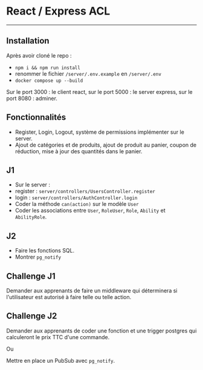 # React / Express ACL

---

## Installation

 Après avoir cloné le repo : 
  
 - `npm i && npm run install`
 - renommer le fichier `/server/.env.example` en `/server/.env`
 - `docker compose up --build`

Sur le port 3000 : le client react, sur le port 5000 : le server express, sur le port 8080 : adminer.

## Fonctionnalités

- Register, Login, Logout, système de permissions implémenter sur le server.
- Ajout de catégories et de produits, ajout de produit au panier, coupon de réduction, mise à jour des quantités dans le panier.

## J1

- Sur le server :
- register : `server/controllers/UsersController.register`
- login : `server/controllers/AuthController.login`  
- Coder la méthode `can(action)` sur le modèle `User`
- Coder les associations entre `User`, `RoleUser`, `Role`, `Ability` et `AbilityRole`.

## J2

- Faire les fonctions SQL.
- Montrer `pg_notify`

## Challenge J1

Demander aux apprenants de faire un middleware qui déterminera si l'utilisateur est autorisé à faire telle ou telle action.

## Challenge J2

Demander aux apprenants de coder une fonction et une trigger postgres qui calculeront le prix TTC d'une commande.

Ou

Mettre en place un PubSub avec `pg_notify`.
